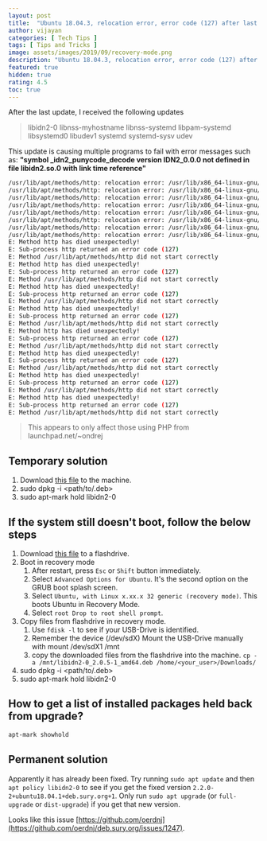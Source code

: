 ```yaml
---
layout: post
title:  "Ubuntu 18.04.3, relocation error, error code (127) after last updates"
author: vijayan
categories: [ Tech Tips ]
tags: [ Tips and Tricks ]
image: assets/images/2019/09/recovery-mode.png
description: "Ubuntu 18.04.3, relocation error, error code (127) after last updates."
featured: true
hidden: true
rating: 4.5
toc: true
---
```

After the last update, I received the following updates

> libidn2-0 libnss-myhostname libnss-systemd libpam-systemd libsystemd0 libudev1 systemd systemd-sysv udev

This update is causing multiple programs to fail with error messages such as:
**"symbol _idn2_punycode_decode version IDN2_0.0.0 not defined in file libidn2.so.0 with link time reference"**

```sh
/usr/lib/apt/methods/http: relocation error: /usr/lib/x86_64-linux-gnu/libgnutls.so.30: symbol _idn2_punycode_decode version IDN2_0.0.0 not defined in file libidn2.so.0 with link time reference
/usr/lib/apt/methods/http: relocation error: /usr/lib/x86_64-linux-gnu/libgnutls.so.30: symbol _idn2_punycode_decode version IDN2_0.0.0 not defined in file libidn2.so.0 with link time reference
/usr/lib/apt/methods/http: relocation error: /usr/lib/x86_64-linux-gnu/libgnutls.so.30: symbol _idn2_punycode_decode version IDN2_0.0.0 not defined in file libidn2.so.0 with link time reference
/usr/lib/apt/methods/http: relocation error: /usr/lib/x86_64-linux-gnu/libgnutls.so.30: symbol _idn2_punycode_decode version IDN2_0.0.0 not defined in file libidn2.so.0 with link time reference
/usr/lib/apt/methods/http: relocation error: /usr/lib/x86_64-linux-gnu/libgnutls.so.30: symbol _idn2_punycode_decode version IDN2_0.0.0 not defined in file libidn2.so.0 with link time reference
/usr/lib/apt/methods/http: relocation error: /usr/lib/x86_64-linux-gnu/libgnutls.so.30: symbol _idn2_punycode_decode version IDN2_0.0.0 not defined in file libidn2.so.0 with link time reference
/usr/lib/apt/methods/http: relocation error: /usr/lib/x86_64-linux-gnu/libgnutls.so.30: symbol _idn2_punycode_decode version IDN2_0.0.0 not defined in file libidn2.so.0 with link time reference
/usr/lib/apt/methods/http: relocation error: /usr/lib/x86_64-linux-gnu/libgnutls.so.30: symbol _idn2_punycode_decode version IDN2_0.0.0 not defined in file libidn2.so.0 with link time reference
E: Method http has died unexpectedly!
E: Sub-process http returned an error code (127)
E: Method /usr/lib/apt/methods/http did not start correctly
E: Method http has died unexpectedly!
E: Sub-process http returned an error code (127)
E: Method /usr/lib/apt/methods/http did not start correctly
E: Method http has died unexpectedly!
E: Sub-process http returned an error code (127)
E: Method /usr/lib/apt/methods/http did not start correctly
E: Method http has died unexpectedly!
E: Sub-process http returned an error code (127)
E: Method /usr/lib/apt/methods/http did not start correctly
E: Method http has died unexpectedly!
E: Sub-process http returned an error code (127)
E: Method /usr/lib/apt/methods/http did not start correctly
E: Method http has died unexpectedly!
E: Sub-process http returned an error code (127)
E: Method /usr/lib/apt/methods/http did not start correctly
E: Method http has died unexpectedly!
E: Sub-process http returned an error code (127)
E: Method /usr/lib/apt/methods/http did not start correctly
E: Method http has died unexpectedly!
E: Sub-process http returned an error code (127)
E: Method /usr/lib/apt/methods/http did not start correctly
```

> This appears to only affect those using PHP from launchpad.net/~ondrej

## Temporary solution

1. Download [this file](http://ftp.us.debian.org/debian/pool/main/libi/libidn2/libidn2-0_2.0.5-1_amd64.deb "libidn2-0_2.0.5-1_amd64.deb") to the machine.
2. sudo dpkg -i <path/to/.deb>
3. sudo apt-mark hold libidn2-0

## If the system still doesn't boot, follow the below steps

1. Download [this file](http://ftp.us.debian.org/debian/pool/main/libi/libidn2/libidn2-0_2.0.5-1_amd64.deb "libidn2-0_2.0.5-1_amd64.deb") to a flashdrive.
2. Boot in recovery mode
   1. After restart, press `Esc` or `Shift` button immediately.
   2. Select `Advanced Options for Ubuntu`. It's the second option on the GRUB boot splash screen.
   3. Select `Ubuntu, with Linux x.xx.x 32 generic (recovery mode)`. This boots Ubuntu in Recovery Mode.
   4. Select `root Drop to root shell prompt`.
3. Copy files from flashdrive in recovery mode.
   1. Use `fdisk -l` to see if your USB-Drive is identified.
   2. Remember the device (/dev/sdX) Mount the USB-Drive manually with mount /dev/sdX1 /mnt
   3. copy the downloaded files from the flashdrive into the machine. `cp -a /mnt/libidn2-0_2.0.5-1_amd64.deb /home/<your_user>/Downloads/`
4. sudo dpkg -i <path/to/.deb>
5. sudo apt-mark hold libidn2-0

## How to get a list of installed packages held back from upgrade?

```sh
apt-mark showhold
```

## Permanent solution

Apparently it has already been fixed. Try running `sudo apt update` and then `apt policy libidn2-0` to see if you get the fixed version `2.2.0-2+ubuntu18.04.1+deb.sury.org+1`. Only run `sudo apt upgrade` (or `full-upgrade` or `dist-upgrade`) if you get that new version.

Looks like this issue [https://github.com/oerdnj](https://github.com/oerdnj/deb.sury.org/issues/1247).
